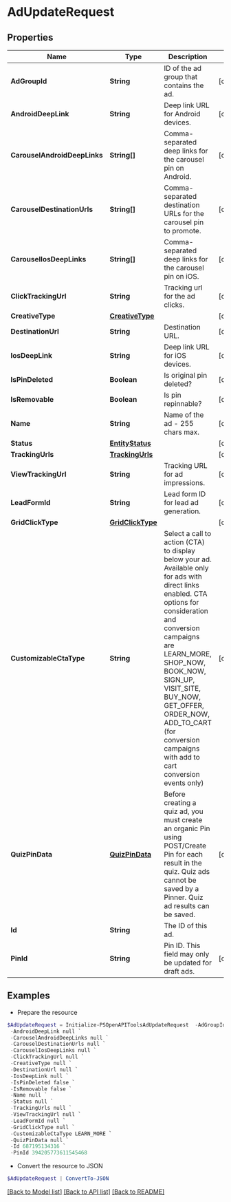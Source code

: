 # AdUpdateRequest
## Properties

Name | Type | Description | Notes
------------ | ------------- | ------------- | -------------
**AdGroupId** | **String** | ID of the ad group that contains the ad. | [optional] 
**AndroidDeepLink** | **String** | Deep link URL for Android devices. | [optional] 
**CarouselAndroidDeepLinks** | **String[]** | Comma-separated deep links for the carousel pin on Android. | [optional] 
**CarouselDestinationUrls** | **String[]** | Comma-separated destination URLs for the carousel pin to promote. | [optional] 
**CarouselIosDeepLinks** | **String[]** | Comma-separated deep links for the carousel pin on iOS. | [optional] 
**ClickTrackingUrl** | **String** | Tracking url for the ad clicks. | [optional] 
**CreativeType** | [**CreativeType**](CreativeType.md) |  | [optional] 
**DestinationUrl** | **String** | Destination URL. | [optional] 
**IosDeepLink** | **String** | Deep link URL for iOS devices. | [optional] 
**IsPinDeleted** | **Boolean** | Is original pin deleted? | [optional] 
**IsRemovable** | **Boolean** | Is pin repinnable? | [optional] 
**Name** | **String** | Name of the ad - 255 chars max. | [optional] 
**Status** | [**EntityStatus**](EntityStatus.md) |  | [optional] 
**TrackingUrls** | [**TrackingUrls**](TrackingUrls.md) |  | [optional] 
**ViewTrackingUrl** | **String** | Tracking URL for ad impressions. | [optional] 
**LeadFormId** | **String** | Lead form ID for lead ad generation. | [optional] 
**GridClickType** | [**GridClickType**](GridClickType.md) |  | [optional] 
**CustomizableCtaType** | **String** | Select a call to action (CTA) to display below your ad. Available only for ads with direct links enabled. CTA options for consideration and conversion campaigns are LEARN_MORE, SHOP_NOW, BOOK_NOW, SIGN_UP, VISIT_SITE, BUY_NOW, GET_OFFER, ORDER_NOW, ADD_TO_CART (for conversion campaigns with add to cart conversion events only) | [optional] 
**QuizPinData** | [**QuizPinData**](QuizPinData.md) | Before creating a quiz ad, you must create an organic Pin using POST/Create Pin for each result in the quiz. Quiz ads cannot be saved by a Pinner. Quiz ad results can be saved. | [optional] 
**Id** | **String** | The ID of this ad. | 
**PinId** | **String** | Pin ID. This field may only be updated for draft ads. | [optional] 

## Examples

- Prepare the resource
```powershell
$AdUpdateRequest = Initialize-PSOpenAPIToolsAdUpdateRequest  -AdGroupId 2680059592705 `
 -AndroidDeepLink null `
 -CarouselAndroidDeepLinks null `
 -CarouselDestinationUrls null `
 -CarouselIosDeepLinks null `
 -ClickTrackingUrl null `
 -CreativeType null `
 -DestinationUrl null `
 -IosDeepLink null `
 -IsPinDeleted false `
 -IsRemovable false `
 -Name null `
 -Status null `
 -TrackingUrls null `
 -ViewTrackingUrl null `
 -LeadFormId null `
 -GridClickType null `
 -CustomizableCtaType LEARN_MORE `
 -QuizPinData null `
 -Id 687195134316 `
 -PinId 394205773611545468
```

- Convert the resource to JSON
```powershell
$AdUpdateRequest | ConvertTo-JSON
```

[[Back to Model list]](../README.md#documentation-for-models) [[Back to API list]](../README.md#documentation-for-api-endpoints) [[Back to README]](../README.md)

